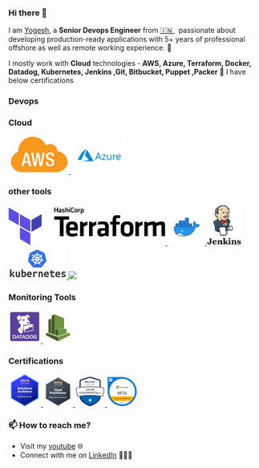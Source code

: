 ### Hi there 👋

<!--
**Bhagatyogesh/Bhagatyogesh** is a ✨ _special_ ✨ repository because its `README.md` (this file) appears on your GitHub profile.
-->

I am [Yogesh](https://www.linkedin.com/in/yogesh-bhagat-264155229/), a **Senior Devops Engineer** from [🇮🇳 ](https://en.wikipedia.org/wiki/India)&nbsp; passionate about developing production-ready applications with 5+ years of professional offshore as well as remote working experience. 🎯

I mostly work with **Cloud** technologies - **AWS, Azure, Terraform, Docker, Datadog, Kubernetes, Jenkins ,Git, Bitbucket, Puppet ,Packer** 🚀
I have below certifications

### Devops 

### Cloud
  
 <p float="left">
  <a href="https://aws.amazon.com/" target="_blank" >
    <img src="https://github.com/Yogesh-Rajendra-Bhagat/logos/blob/main/aws.png"  height="75" />
  </a> 
  <a href="https://portal.azure.com/" target="_blank" >
    <img src="https://github.com/Yogesh-Rajendra-Bhagat/logos/blob/main/azure.png"  height="75" />
  </a>
 </p>

### other tools

<p float="left">
  </a>
  <a href="https://terraform.io/" target="_blank" >
    <img src="https://github.com/Yogesh-Rajendra-Bhagat/logos/blob/main/terraform.png"  height="75" />
  </a>

  <a href="https://www.docker.com/" target="_blank" >
    <img src="https://github.com/Yogesh-Rajendra-Bhagat/logos/blob/main/docker.png"  height="75" />
  </a>
  
  
  <a href="https://www.jenkins.io/doc/tutorials/" target="_blank" >
    <img src="https://github.com/Yogesh-Rajendra-Bhagat/logos/blob/main/jenkins.png"  height="80" /> 
  </a>
  
  <a href="https://kubernetes.io/" target="_blank" >
    <img src="https://github.com/Yogesh-Rajendra-Bhagat/logos/blob/main/kubernetes.png"  height="65" />
  
  <a href="https://python.org/" target="_blank" >
    <img src="https://media1.giphy.com/media/KAq5w47R9rmTuvWOWa/giphy.gif"  height="90" />
  </a>
 </p>


### Monitoring Tools
<p>
  <a href="https://www.datadoghq.com/" target="_blank" >
    <img src="https://github.com/Yogesh-Rajendra-Bhagat/logos/blob/main/data_dog.png" height="65" />
  </a>
     <a href="https://www.postgresql.org" target="_blank" >
    <img src="https://github.com/Yogesh-Rajendra-Bhagat/logos/blob/main/cloud_watch.png" height="60" />
  </a>
  </a>

  </p>

### Certifications

<p>
<a href="https://aws.amazon.com/certification/" target="_blank" >
    <img src="https://github.com/Yogesh-Rajendra-Bhagat/logos/blob/main/Cloud_solution_Architect.png" height="65" />
  </a>
  <a href="https://aws.amazon.com/certification/" target="_blank" >
    <img src="https://github.com/Yogesh-Rajendra-Bhagat/logos/blob/main/Cloud_practitioner.png" height="60" />
  </a>
    <a href="hhttps://azure.microsoft.com/en-us/resources/training-and-certifications#self-directed-training" target="_blank" >
    <img src="https://github.com/Yogesh-Rajendra-Bhagat/logos/blob/main/Azure_fundamentals.png" height="60" />
  </a>
  </a>
    <a href="https://azure.microsoft.com/en-us/resources/training-and-certifications#self-directed-training" target="_blank" >
    <img src="https://github.com/Yogesh-Rajendra-Bhagat/logos/blob/main/mta.png" height="60" />
  </a>
  
</p>


### 📫 How to reach me?

 - Visit my [youtube](https://www.youtube.com/@Know_Basics) 🌐
 - Connect with me on [LinkedIn](https://www.linkedin.com/in/yogesh-bhagat-264155229/) 👨🏻‍💻
 
